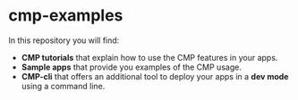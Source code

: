 # cmp-examples

In this repository you will find:
- **CMP tutorials** that explain how to use the CMP features in your apps.
- **Sample apps** that provide you examples of the CMP usage.  
- **CMP-cli** that offers an additional tool to deploy your apps in a **dev mode** using a command line.
